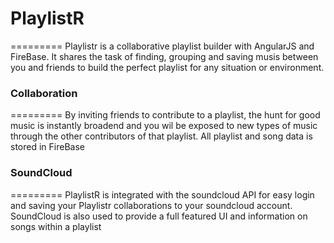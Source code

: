 # PlaylistR
=========
Playlistr is a collaborative playlist builder with AngularJS and FireBase. It shares the task of finding, grouping and saving musis between you and friends to build the perfect playlist for any situation or environment.

### Collaboration
=========
By inviting friends to contribute to a playlist, the hunt for good music is instantly broadend and you wil be exposed to new types of music through the other contributors of that playlist. All playlist and song data is stored in FireBase

### SoundCloud
=========
PlaylistR is integrated with the soundcloud API for easy login and saving your Playlistr collaborations to your soundcloud account. SoundCloud is also used to provide a full featured UI and information on songs within a playlist

